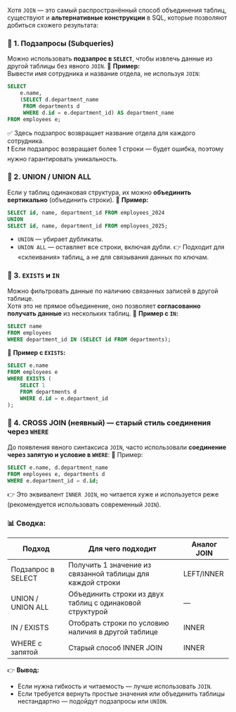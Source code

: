 Хотя `JOIN` — это самый распространённый способ объединения таблиц, существуют и **альтернативные конструкции** в SQL, которые позволяют добиться схожего результата:
### 🧩 1. **Подзапросы (Subqueries)**
Можно использовать **подзапрос в `SELECT`**, чтобы извлечь данные из другой таблицы без явного `JOIN`.
📌 **Пример:**  
Вывести имя сотрудника и название отдела, не используя `JOIN`:
```sql
SELECT 
    e.name,
    (SELECT d.department_name 
     FROM departments d 
     WHERE d.id = e.department_id) AS department_name
FROM employees e;
```
✅ Здесь подзапрос возвращает название отдела для каждого сотрудника.  
❗ Если подзапрос возвращает более 1 строки — будет ошибка, поэтому нужно гарантировать уникальность.
### 🧩 2. **UNION / UNION ALL**
Если у таблиц одинаковая структура, их можно **объединить вертикально** (объединить строки).
📌 **Пример:**

```sql
SELECT id, name, department_id FROM employees_2024
UNION
SELECT id, name, department_id FROM employees_2025;
```
- `UNION` — убирает дубликаты.
- `UNION ALL` — оставляет все строки, включая дубли.
👉 Подходит для «склеивания» таблиц, а не для связывания данных по ключам.
### 🧩 3. **`EXISTS` и `IN`**
Можно фильтровать данные по наличию связанных записей в другой таблице.  
Хотя это не прямое объединение, оно позволяет **согласованно получать данные** из нескольких таблиц.
📌 **Пример с `IN`:**
```sql
SELECT name
FROM employees
WHERE department_id IN (SELECT id FROM departments);
```

📌 **Пример с `EXISTS`:**

```sql
SELECT e.name
FROM employees e
WHERE EXISTS (
    SELECT 1
    FROM departments d
    WHERE d.id = e.department_id
);
```
### 🧩 4. **CROSS JOIN (неявный)** — старый стиль соединения через `WHERE`
До появления явного синтаксиса `JOIN`, часто использовали **соединение через запятую и условие в `WHERE`**:
📌 Пример:
```sql
SELECT e.name, d.department_name
FROM employees e, departments d
WHERE e.department_id = d.id;
```
👉 Это эквивалент `INNER JOIN`, но читается хуже и используется реже (рекомендуется использовать современный `JOIN`).
### 📊 Сводка:

|Подход|Для чего подходит|Аналог JOIN|
|---|---|---|
|Подзапрос в SELECT|Получить 1 значение из связанной таблицы для каждой строки|LEFT/INNER|
|UNION / UNION ALL|Объединить строки из двух таблиц с одинаковой структурой|—|
|IN / EXISTS|Отобрать строки по условию наличия в другой таблице|INNER|
|WHERE с запятой|Старый способ INNER JOIN|INNER|
👉 **Вывод:**
- Если нужна гибкость и читаемость — лучше использовать `JOIN`.
- Если требуется вернуть простые значения или объединить таблицы нестандартно — подойдут подзапросы или `UNION`.